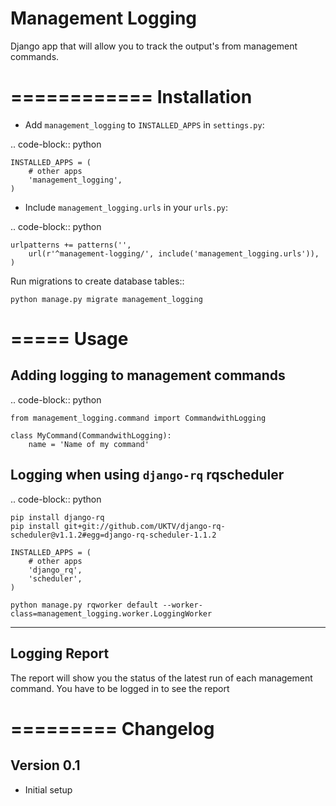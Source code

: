 Management Logging
==========

Django app that will allow you to track the output's from management commands.

============
Installation
============

* Add ``management_logging`` to ``INSTALLED_APPS`` in ``settings.py``:

.. code-block:: python

    INSTALLED_APPS = (
        # other apps
        'management_logging',
    )


* Include ``management_logging.urls`` in your ``urls.py``:

.. code-block:: python

    urlpatterns += patterns('',
        url(r'^management-logging/', include('management_logging.urls')),
    )

Run migrations to create database tables::

    python manage.py migrate management_logging

=====
Usage
=====

Adding logging to management commands
-------------------------------------

.. code-block:: python

    from management_logging.command import CommandwithLogging

    class MyCommand(CommandwithLogging):
        name = 'Name of my command'

Logging when using ``django-rq`` rqscheduler
--------------------------------------------

.. code-block:: python

    pip install django-rq
    pip install git+git://github.com/UKTV/django-rq-scheduler@v1.1.2#egg=django-rq-scheduler-1.1.2

    INSTALLED_APPS = (
        # other apps
        'django_rq',
        'scheduler',
    )

    python manage.py rqworker default --worker-class=management_logging.worker.LoggingWorker

--------------
Logging Report
--------------

The report will show you the status of the latest run of each management command. You have to be logged in to see the report

=========
Changelog
=========

Version 0.1
-------------

* Initial setup
